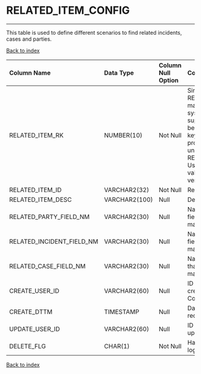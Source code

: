 # RELATED_ITEM_CONFIG

---

This table is used to define different scenarios to find related incidents, cases and parties.

[Back to index](./index.md)

| Column Name               | Data Type     | Column Null Option   | Column Definition                                                                                                                                                                                                                                                            |
|:--------------------------|:--------------|:---------------------|:-----------------------------------------------------------------------------------------------------------------------------------------------------------------------------------------------------------------------------------------------------------------------------|
| RELATED_ITEM_RK           | NUMBER(10)    | Not Null             | Since source data for RELATED_ITEM_CONFIG may come from multiple systems, the business supplied keys may not be unique. A surrogate key is added in the ETL process to ensure a unique identifier for RELATED_ITEM_CONFIG. Used with valid_from_dttm for versioning of rows. |
| RELATED_ITEM_ID           | VARCHAR2(32)  | Not Null             | Related Item ID.                                                                                                                                                                                                                                                             |
| RELATED_ITEM_DESC         | VARCHAR2(100) | Null                 | Description field.                                                                                                                                                                                                                                                           |
| RELATED_PARTY_FIELD_NM    | VARCHAR2(30)  | Null                 | Name of the subject field that will be used to match the subjects.                                                                                                                                                                                                           |
| RELATED_INCIDENT_FIELD_NM | VARCHAR2(30)  | Null                 | Name of the incident field that will be used to match incidents.                                                                                                                                                                                                             |
| RELATED_CASE_FIELD_NM     | VARCHAR2(30)  | Null                 | Name of the case field that will be used to match the cases.                                                                                                                                                                                                                 |
| CREATE_USER_ID            | VARCHAR2(60)  | Null                 | ID of the user who created the Related Item Config record.                                                                                                                                                                                                                   |
| CREATE_DTTM               | TIMESTAMP     | Null                 | Date and time of when record was added.                                                                                                                                                                                                                                      |
| UPDATE_USER_ID            | VARCHAR2(60)  | Null                 | ID of the user who updated this record.                                                                                                                                                                                                                                      |
| DELETE_FLG                | CHAR(1)       | Not Null             | Has the record been logically deleted?                                                                                                                                                                                                                                       |

[Back to index](./index.md)